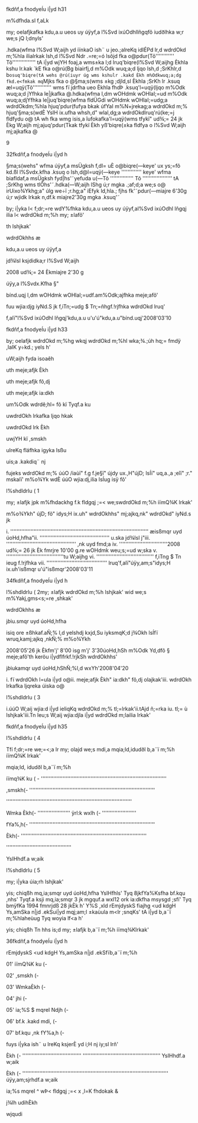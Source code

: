 fkdñf,a fnodyeÍu i|yd h31

m%dfhda.sl f,aLk

my; oelafjkafka kdu,a.u ueos uy úÿyf,a l%Svd ixúOdhllñgqfõ iudðlhka w;r we;s jQ l;dnyls'

.hdka(wfma l%Svd W;aijh yd iïnkaO ish¨ u jeo.;alreKq idlÉPd lr,d wdrdOkd m;%hla ilialrkak lsh,d l%Svd Ndr .=re;=ó lsõjd fka o@pdur(Tõ'''''''''''' Tõ''''''''''''''' tA i|yd wjYH foaj,a wms±ka l;d lruq'biqre(l%Svd W;aijhg Èkhla kshu lr.kak ´kE fka o@rú(Bg biairfj,d m%Odk wuq;a;d ljqo lsh,d ;SrKhlr,d b`osuq'biqre(tA wehs @rú(iuyr úg wms kshulr .kakd Èkh m%Odkwuq;a;dg fkd.e<fmkak mq`Mjks fka o @§ma;s(wms ±kg ;djld,sl Èkhla ;SrKh lr .ksuq æl=uqÿ(Tõ'''''''''''' wms fï jdrfha ueo Èkhla fhdÞ .ksuq'l=uqÿ(ljqo m%Odk wuq;a;d jYfhka le|jkafka @.hdka(wfma l,dm wOHdmk wOHlaI;=ud m%Odk wuq;a;djYfhka le|juq'biqre(wfma fldÜGdi wOHdmk wOHlaI;=udg;a wdrdOkdm;%hla hjuq'pdur(fufya bkak úfYaI m%N+jrekag;a wdrdOkd m;% hjuq'§ma;s(wdÈ YsIH ix.ufha whsh,d" wlal,dg;a wdrdOkdlruq'rú(ke;=j fldfydu o@ tA wh fka wmg isis,a îufokafka'l=uqÿ(wms tfykï" ud¾;= 24 jk Èkg W;aijh mj;ajuq'pdur(Tkak tfykï Èkh yß'biqre(±ka fldfya o l%Svd W;aijh mj;ajkafka @

9

32fkdñf,a fnodyeÍu i|yd h

§ma;s(wehs" wfma úÿyf,a msÜgksh f,dl= uÈ o@biqre(—keye' ux ys;=fõ kd.ßl l%Svdx.kfha .ksuq o lsh,d@l=uqÿ(—keye ''''''''''''' keye' wfma biafldaf,a msÜgksh fyd|hs'˜yefuda u(—Tõ ''''''''''''''' Tõ ''''''''''''''''''' tA ;SrKhg wms tlÕhs'˜.hdka(—W;aijh lShg ú;r mgka .;af;d;a we;s o@ irUixo¾Ykhg;a" úlg we÷ï ;r.hg;a" iEfyk ld,hla.; fjhs fk'˜pdur(—miajre 6'30g ú;r wjidk lrkak n,df.k miajre2'30g mgka .ksuq'˜

by; i|yka l< f;dr;=re wdY%fhka kdu,a.u ueos uy úÿyf,al%Svd ixúOdhl lñgqj ilia l< wdrdOkd m;%h my; ±lafõ'

th lshjkak'

wdrdOkhhs æ

kdu,a.u ueos uy úÿyf,a

jd¾Isl ksjdidka;r l%Svd W;aijh

2008 ud¾;= 24 Èkmiajre 2'30 g

úÿy,a l%Svdx.Kfha §"

bínd.uqj l,dm wOHdmk wOHlaI;=udf.am%Odk;ajfhka meje;afõ'

fuu wjia:djg iyNd.S jk f,iTn;=udg $ Tn;=ñhgf.!rjfhka wdrdOkd lruq'

f,alï"l%Svd ixúOdhl lñgqj'kdu,a.u u'u'ú"kdu,a.u"bínd.uqj'2008'03'10

fkdñf,a fnodyeÍu i|yd h33

by; oelafjk wdrdOkd m;%hg wkqj wdrdOkd m;%hl wka;¾.;úh hq;= fmdÿ ,laIK y÷kd.; yels h'

uW;aijh fyda isoaêh

uth meje;afjk Èkh

uth meje;afjk fõ,dj

uth meje;afjk ia:dkh

um%Odk wdrdê;hl= fõ kï Tyqf.a ku

uwdrdOkh lrkafka ljqo hkak

uwdrdOkd lrk Èkh

uwjYH kï ,smskh

ulreKq fláfhka igyka lsßu

uis;a .kakdiq¨ nj

fujeks wdrdOkd m;% úúO /iaùï" f.g f.je§ï" újdy ux.,H"újD; lsÍï" uq,a.,a ;eîï" ;r." mskalï' m%o¾Yk wdÈ úúO wjia:dj,ilia lsÍug isÿ fõ'

l%shdldrlu ( 1

my; ±lafjk jpk m%fhdackhg f.k fldgqj ;=< we;swdrdOkd m;%h iïmQ¾K lrkak'

m%o¾Ykh" újD; fõ" idys;H ix.uh" wdrdOkhhs" mj;ajkq,nk" wdrdOkd" iyNd.s jk

i. ''''''''''''''''''''''''''''''''''''''''''''''''''''''''''''''''''''''''''''''''''''''''' æisßmqr uyd úoHd,hfha"ii. ''''''''''''''''''''''''''''''''''''''''''''' u.ska jd¾Isl j"iii. ''''''''''''''''''''''''''''''''''''''''''''' ,nk uyd fmd;a iv. '''''''''''''''''''''''''''''''2008 ud¾;= 26 jk Èk fmrjre 10'00 g.re wOHdmk weu;s;=ud w;ska v. '''''''''''''''''''''''''''''''''''''tu W;aijhg vi. ''''''''''''''''''''''''''''''''''''' f,iTng $ Tn ieug f.!rjfhka vii. ''''''''''''''''''''''''''''''''''''''' lruq'f,alï"úÿy,am;s"idys;H ix.uh'isßmqr u'ú"isßmqr'2008'03'11

34fkdñf,a fnodyeÍu i|yd h

l%shdldrlu ( 2my; ±lafjk wdrdOkd m;%h lshjkak' wid we;s m%Yakj,gms<s;=re ,shkak'

wdrdOkhhs æ

j$b$iu.smqr uyd úoHd,hfha

isiq ore ±ßhkaf.aÑ;% l,d yelshdj kxjd,Su iyksmqK;d j¾Okh lsÍfï wruq‚kamj;ajkq ,nkÑ;% m%o¾Ykh

2008'05'26 jk Èkfm'j' 8'00 isg m'j' 3'30úoHd,hSh m%Odk Yd,dfõ § meje;afõ'th keröu i|ydflfrkf.!rjkSh wdrdOkhhs'

j$b$iukamqr uyd úoHd,hShÑ;%l,d wxYh'2008'04'20

i. fï wdrdOkh l=ula i|yd o@ii. meje;afjk Èkh" ia:dkh" fõ,dj olajkak'iii. wdrdOkh lrkafka ljqreka úiska o@

l%shdldrlu ( 3

i.úúO W;aij wjia:d i|yd ieliqKq wdrdOkd m;% tl;=lrkak'ii.tAjd ñ;=rka iu. tl;= ù lshjkak'iii.Tn leu;s W;aij wjia:djla i|yd wdrdOkd m;lailia lrkak'

fkdñf,a fnodyeÍu i|yd h35

l%shdldrlu ( 4

Tfí f;dr;=re we;=<;a lr my; olajd we;s mdi,a mqia;ld,idudðl b,a¨ï m;%h iïmQ¾K lrkak'

mqia;ld, idudðl b,a¨ï m;%h

iïmq¾K ku ( - '''''''''''''''''''''''''''''''''''''''''''''''''''''''''''''''''''''''''''''''''

,smskh(- '''''''''''''''''''''''''''''''''''''''''''''''''''''''''''''''''''''''''''''''''

'''''''''''''''''''''''''''''''''''''''''''''''''''''''''''''''''''''''''''''''''

Wmka Èkh(- ''''''''''''''''''''' ÿrl:k wxlh (- ''''''''''''''''''''''

fYa%‚h(- '''''''''''''''''''''''''''''''''''''''''''''''''''''''''''''''''''''''''''''''''

Èkh(- '''''''''''''''''''''''''''''''''''''''''''''''''''''''''''''''''''''''''''''''''

''''''''''''''''''''''''''''''''''''''''''

YsIHhdf.a w;aik

l%shdldrlu ( 5

my; i|yka úia;rh lshjkak'

yis; chiqßh mq,ia;smqr uyd úoHd,hfha YsIHfhls' Tyq 8jkfYa%Ksfha bf.kqu ,nhs' Tyqf.a ksji mq,ia;smqr 3 jk mgquf.a wxl12 ork ia:dkfha msysgd ;sfí' Tyq bmÿfKa 1994 fmnrjdß 28 jkÈk h' Y%S ,xld rEmjdyskS fiajhg <ud kdgH Ys,amSka n|jd .ekSui|yd mqj;am;l ±kaùula m<lr ;snqKs' tA i|yd b,a¨ï m;%hlaheùug Tyq woyia lf<a h'

yis; chiqßh Tn hhs is;d my; ±lafjk b,a¨ï m;%h iïmq¾Klrkak'

36fkdñf,a fnodyeÍu i|yd h

rEmjdyskS <ud kdgH Ys,amSka n|jd .ekSfïb,a¨ï m;%h

01' iïmQ¾K ku (-

02' ,smskh (-

03' WmkaÈkh (-

04' jhi (-

05' ia;%S $ mqreI Ndjh (-

06' bf.k .kakd mdi, (-

07' bf.kqu ,nk fY%a‚h (-

fuys i|yka ish¨ u lreKq ksjerÈ yd i;H nj iy;sl lrñ'

Èkh (- '''''''''''''''''''''''''''''''''''''' '''''''''''''''''''''''''''''''''''''''''''''''''' YsIHhdf.a w;aik

Èkh (- '''''''''''''''''''''''''''''''''''''''''''''''''''''''''''''''''''''''''''''''''''''''''''''' úÿy,am;sjrhdf.a w;aik

ia;%s mqreI ^ wÞ< fldgqj ;=< x ,l=K fhdokak &

j¾Ih udihÈkh

wjqudi